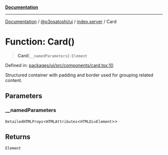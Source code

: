 [**Documentation**](../../../../README.md)

***

[Documentation](../../../../README.md) / [@o3osatoshi/ui](../../README.md) / [index.server](../README.md) / Card

# Function: Card()

> **Card**(`__namedParameters`): `Element`

Defined in: [packages/ui/src/components/card.tsx:10](https://github.com/o3osatoshi/experiment/blob/54ab00df974a3e9f8283fbcd8c611ed1e0274132/packages/ui/src/components/card.tsx#L10)

Structured container with padding and border used for grouping related content.

## Parameters

### \_\_namedParameters

`DetailedHTMLProps`\<`HTMLAttributes`\<`HTMLDivElement`\>\>

## Returns

`Element`
